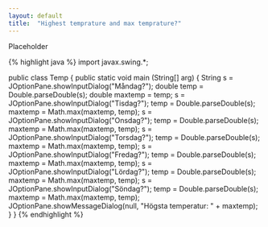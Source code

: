 ```yaml
---
layout: default
title:  "Highest temprature and max temprature?"
---
```

Placeholder

{% highlight java %}
import javax.swing.*;

public class Temp {
  public static void main (String[] arg) {
    String s = JOptionPane.showInputDialog("Måndag?");
    double temp = Double.parseDouble(s);
    double maxtemp = temp;
    s = JOptionPane.showInputDialog("Tisdag?");
    temp = Double.parseDouble(s);
    maxtemp = Math.max(maxtemp, temp);
    s = JOptionPane.showInputDialog("Onsdag?");
    temp = Double.parseDouble(s);
    maxtemp = Math.max(maxtemp, temp);
    s = JOptionPane.showInputDialog("Torsdag?");
    temp = Double.parseDouble(s);
    maxtemp = Math.max(maxtemp, temp);
    s = JOptionPane.showInputDialog("Fredag?");
    temp = Double.parseDouble(s);
    maxtemp = Math.max(maxtemp, temp);
    s = JOptionPane.showInputDialog("Lördag?");
    temp = Double.parseDouble(s);
    maxtemp = Math.max(maxtemp, temp);
    s = JOptionPane.showInputDialog("Söndag?");
    temp = Double.parseDouble(s);
    maxtemp = Math.max(maxtemp, temp);
    JOptionPane.showMessageDialog(null, "Högsta temperatur: " + maxtemp);
  }
}
{% endhighlight %}
